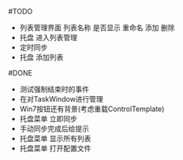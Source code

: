 ﻿#TODO
- 列表管理界面 列表名称 是否显示 重命名 添加 删除
- 托盘 进入列表管理
- 定时同步
- 托盘 添加列表


#DONE
- 测试强制结束时的事件
- 在对TaskWindow进行管理
- Win7按钮还有背景(考虑重载ControlTemplate)
- 托盘菜单	立即同步
- 手动同步完成后给提示
- 托盘菜单	显示所有列表
- 托盘菜单	打开配置文件